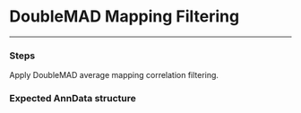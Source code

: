 # DoubleMAD Mapping Filtering
---

### Steps

Apply DoubleMAD average mapping correlation filtering.


### Expected AnnData structure
